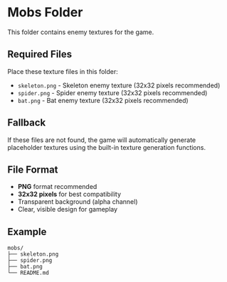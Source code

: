 # Mobs Folder

This folder contains enemy textures for the game.

## Required Files

Place these texture files in this folder:

- `skeleton.png` - Skeleton enemy texture (32x32 pixels recommended)
- `spider.png` - Spider enemy texture (32x32 pixels recommended)  
- `bat.png` - Bat enemy texture (32x32 pixels recommended)

## Fallback

If these files are not found, the game will automatically generate placeholder textures using the built-in texture generation functions.

## File Format

- **PNG** format recommended
- **32x32 pixels** for best compatibility
- Transparent background (alpha channel)
- Clear, visible design for gameplay

## Example

```
mobs/
├── skeleton.png
├── spider.png
├── bat.png
└── README.md
```

